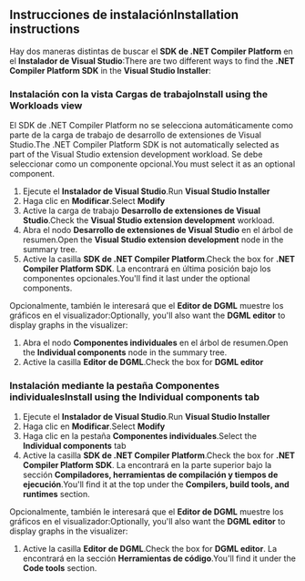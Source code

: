 ## <a name="installation-instructions"></a><span data-ttu-id="55dd4-101">Instrucciones de instalación</span><span class="sxs-lookup"><span data-stu-id="55dd4-101">Installation instructions</span></span> 

<span data-ttu-id="55dd4-102">Hay dos maneras distintas de buscar el **SDK de .NET Compiler Platform** en el **Instalador de Visual Studio**:</span><span class="sxs-lookup"><span data-stu-id="55dd4-102">There are two different ways to find the **.NET Compiler Platform SDK** in the **Visual Studio Installer**:</span></span>

### <a name="install-using-the-workloads-view"></a><span data-ttu-id="55dd4-103">Instalación con la vista Cargas de trabajo</span><span class="sxs-lookup"><span data-stu-id="55dd4-103">Install using the Workloads view</span></span>

<span data-ttu-id="55dd4-104">El SDK de .NET Compiler Platform no se selecciona automáticamente como parte de la carga de trabajo de desarrollo de extensiones de Visual Studio.</span><span class="sxs-lookup"><span data-stu-id="55dd4-104">The .NET Compiler Platform SDK is not automatically selected as part of the Visual Studio extension development workload.</span></span> <span data-ttu-id="55dd4-105">Se debe seleccionar como un componente opcional.</span><span class="sxs-lookup"><span data-stu-id="55dd4-105">You must select it as an optional component.</span></span>

1. <span data-ttu-id="55dd4-106">Ejecute el **Instalador de Visual Studio**.</span><span class="sxs-lookup"><span data-stu-id="55dd4-106">Run **Visual Studio Installer**</span></span> 
1. <span data-ttu-id="55dd4-107">Haga clic en **Modificar**.</span><span class="sxs-lookup"><span data-stu-id="55dd4-107">Select **Modify**</span></span> 
1. <span data-ttu-id="55dd4-108">Active la carga de trabajo **Desarrollo de extensiones de Visual Studio**.</span><span class="sxs-lookup"><span data-stu-id="55dd4-108">Check the **Visual Studio extension development** workload.</span></span>
1. <span data-ttu-id="55dd4-109">Abra el nodo **Desarrollo de extensiones de Visual Studio** en el árbol de resumen.</span><span class="sxs-lookup"><span data-stu-id="55dd4-109">Open the **Visual Studio extension development** node in the summary tree.</span></span>
1. <span data-ttu-id="55dd4-110">Active la casilla **SDK de .NET Compiler Platform**.</span><span class="sxs-lookup"><span data-stu-id="55dd4-110">Check the box for **.NET Compiler Platform SDK**.</span></span> <span data-ttu-id="55dd4-111">La encontrará en última posición bajo los componentes opcionales.</span><span class="sxs-lookup"><span data-stu-id="55dd4-111">You'll find it last under the optional components.</span></span>

<span data-ttu-id="55dd4-112">Opcionalmente, también le interesará que el **Editor de DGML** muestre los gráficos en el visualizador:</span><span class="sxs-lookup"><span data-stu-id="55dd4-112">Optionally, you'll also want the **DGML editor** to display graphs in the visualizer:</span></span>

1. <span data-ttu-id="55dd4-113">Abra el nodo **Componentes individuales** en el árbol de resumen.</span><span class="sxs-lookup"><span data-stu-id="55dd4-113">Open the **Individual components** node in the summary tree.</span></span>
1. <span data-ttu-id="55dd4-114">Active la casilla **Editor de DGML**.</span><span class="sxs-lookup"><span data-stu-id="55dd4-114">Check the box for **DGML editor**</span></span>

### <a name="install-using-the-individual-components-tab"></a><span data-ttu-id="55dd4-115">Instalación mediante la pestaña Componentes individuales</span><span class="sxs-lookup"><span data-stu-id="55dd4-115">Install using the Individual components tab</span></span>

1. <span data-ttu-id="55dd4-116">Ejecute el **Instalador de Visual Studio**.</span><span class="sxs-lookup"><span data-stu-id="55dd4-116">Run **Visual Studio Installer**</span></span> 
1. <span data-ttu-id="55dd4-117">Haga clic en **Modificar**.</span><span class="sxs-lookup"><span data-stu-id="55dd4-117">Select **Modify**</span></span> 
1. <span data-ttu-id="55dd4-118">Haga clic en la pestaña **Componentes individuales**.</span><span class="sxs-lookup"><span data-stu-id="55dd4-118">Select the **Individual components** tab</span></span> 
1. <span data-ttu-id="55dd4-119">Active la casilla **SDK de .NET Compiler Platform**.</span><span class="sxs-lookup"><span data-stu-id="55dd4-119">Check the box for **.NET Compiler Platform SDK**.</span></span> <span data-ttu-id="55dd4-120">La encontrará en la parte superior bajo la sección **Compiladores, herramientas de compilación y tiempos de ejecución**.</span><span class="sxs-lookup"><span data-stu-id="55dd4-120">You'll find it at the top under the **Compilers, build tools, and runtimes** section.</span></span>

<span data-ttu-id="55dd4-121">Opcionalmente, también le interesará que el **Editor de DGML** muestre los gráficos en el visualizador:</span><span class="sxs-lookup"><span data-stu-id="55dd4-121">Optionally, you'll also want the **DGML editor** to display graphs in the visualizer:</span></span>

1. <span data-ttu-id="55dd4-122">Active la casilla **Editor de DGML**.</span><span class="sxs-lookup"><span data-stu-id="55dd4-122">Check the box for **DGML editor**.</span></span> <span data-ttu-id="55dd4-123">La encontrará en la sección **Herramientas de código**.</span><span class="sxs-lookup"><span data-stu-id="55dd4-123">You'll find it under the **Code tools** section.</span></span>
